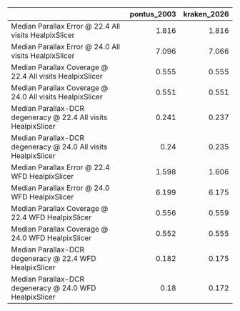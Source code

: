 |                                                                |   pontus_2003 |   kraken_2026 |
|:---------------------------------------------------------------|--------------:|--------------:|
| Median Parallax Error @ 22.4 All visits HealpixSlicer          |         1.816 |         1.816 |
| Median Parallax Error @ 24.0 All visits HealpixSlicer          |         7.096 |         7.066 |
| Median Parallax Coverage @ 22.4 All visits HealpixSlicer       |         0.555 |         0.555 |
| Median Parallax Coverage @ 24.0 All visits HealpixSlicer       |         0.551 |         0.551 |
| Median Parallax-DCR degeneracy @ 22.4 All visits HealpixSlicer |         0.241 |         0.237 |
| Median Parallax-DCR degeneracy @ 24.0 All visits HealpixSlicer |         0.24  |         0.235 |
| Median Parallax Error @ 22.4 WFD HealpixSlicer                 |         1.598 |         1.606 |
| Median Parallax Error @ 24.0 WFD HealpixSlicer                 |         6.199 |         6.175 |
| Median Parallax Coverage @ 22.4 WFD HealpixSlicer              |         0.556 |         0.559 |
| Median Parallax Coverage @ 24.0 WFD HealpixSlicer              |         0.552 |         0.555 |
| Median Parallax-DCR degeneracy @ 22.4 WFD HealpixSlicer        |         0.182 |         0.175 |
| Median Parallax-DCR degeneracy @ 24.0 WFD HealpixSlicer        |         0.18  |         0.172 |
